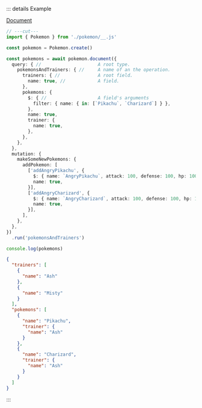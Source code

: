 ::: details Example

<div class="ExampleSnippet">
<a href="../../examples/generated/document">Document</a>

<!-- dprint-ignore-start -->
```ts twoslash
// ---cut---
import { Pokemon } from './pokemon/__.js'

const pokemon = Pokemon.create()

const pokemons = await pokemon.document({
  query: { //                     A root type.
    pokemonsAndTrainers: { //     A name of an the operation.
      trainers: { //              A root field.
        name: true, //            A field.
      },
      pokemons: {
        $: { //                   A field's arguments
          filter: { name: { in: [`Pikachu`, `Charizard`] } },
        },
        name: true,
        trainer: {
          name: true,
        },
      },
    },
  },
  mutation: {
    makeSomeNewPokemons: {
      addPokemon: [
        ['addAngryPikachu', {
          $: { name: `AngryPikachu`, attack: 100, defense: 100, hp: 100 },
          name: true,
        }],
        ['addAngryCharizard', {
          $: { name: `AngryCharizard`, attack: 100, defense: 100, hp: 100 },
          name: true,
        }],
      ],
    },
  },
})
  .run('pokemonsAndTrainers')

console.log(pokemons)
```
<!-- dprint-ignore-end -->

<!-- dprint-ignore-start -->
```json
{
  "trainers": [
    {
      "name": "Ash"
    },
    {
      "name": "Misty"
    }
  ],
  "pokemons": [
    {
      "name": "Pikachu",
      "trainer": {
        "name": "Ash"
      }
    },
    {
      "name": "Charizard",
      "trainer": {
        "name": "Ash"
      }
    }
  ]
}
```
<!-- dprint-ignore-end -->

</div>
:::
